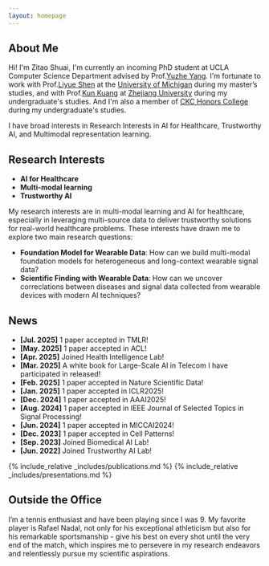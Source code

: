 ```yaml
---
layout: homepage
---
```


## About Me
Hi! I'm Zitao Shuai, I'm currently an incoming PhD student at UCLA Computer Science Department advised by Prof.[Yuzhe Yang](https://people.csail.mit.edu/yuzhe/). I'm fortunate to work with Prof.[Liyue Shen](https://liyueshen.engin.umich.edu/) at the [University of Michigan](https://umich.edu/) during my master’s studies, and with Prof.[Kun Kuang](https://kunkuang.github.io/) at [Zhejiang University](https://www.zju.edu.cn/english/) during my undergraduate's studies. And I'm also a member of [CKC Honors College](http://ckc.zju.edu.cn/ckcen/) during my undergraduate's studies.

I have broad interests in Research Interests in AI for Healthcare, Trustworthy AI, and Multimodal representation learning.


## Research Interests

- **AI for Healthcare**
- **Multi-modal learning** 
- **Trustworthy AI**


My research interests are in multi-modal learning and AI for healthcare, especially in leveraging multi-source data to deliver trustworthy solutions for real-world healthcare problems. These interests have drawn me to explore two main research questions:

- **Foundation Model for Wearable Data**: How can we build multi-modal foundation models for heterogeneous and long-context wearable signal data?
- **Scientific Finding with Wearable Data**: How can we uncover correclations between diseases and signal data collected from wearable devices with modern AI techniques?



## News
- **[Jul. 2025]** 1 paper accepted in TMLR!
- **[May. 2025]** 1 paper accepted in ACL!
- **[Apr. 2025]** Joined Health Intelligence Lab!
- **[Mar. 2025]** A white book for Large-Scale AI in Telecom I have participated in released!
- **[Feb. 2025]** 1 paper accepted in Nature Scientific Data!
- **[Jan. 2025]** 1 paper accepted in ICLR2025!
- **[Dec. 2024]** 1 paper accepted in AAAI2025!
- **[Aug. 2024]** 1 paper accepted in IEEE Journal of Selected Topics in Signal Processing!
- **[Jun. 2024]** 1 paper accepted in MICCAI2024!
- **[Dec. 2023]** 1 paper accepted in Cell Patterns!
- **[Sep. 2023]** Joined Biomedical AI Lab!
- **[Jun. 2022]** Joined Trustworthy AI Lab!

{% include_relative _includes/publications.md %}
{% include_relative _includes/presentations.md %}


## Outside the Office

I’m a tennis enthusiast and have been playing since I was 9. My favorite player is Rafael Nadal, not only for his exceptional athleticism but also for his remarkable sportsmanship - give his best on every shot until the very end of the match, which inspires me to persevere in my research endeavors and relentlessly pursue my scientific aspirations. 

